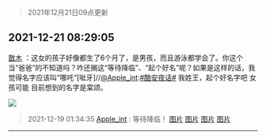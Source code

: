 > 2021年12月21日09点更新
<link rel="stylesheet" href="https://cdn.jsdelivr.net/gh/taotie6/sampleJSON@main/css/photo_show.css">
<meta name="referrer" content="no-referrer" />


 ## 2021-12-21 08:29:05 

 [㪚木](https://www.coolapk.com/feed/32263703?shareKey=Y2Y5ODUxOTE4NzZjNjFjMTMzMjY~) ：这女的孩子好像都生了6个月了，是男孩，而且游泳都学会了。你这个当“爸爸”的不知道吗？咋还搁这“等待降临”、“起个好名”呢？如果是这样的话，我觉得名字应该叫“哪吒”[呲牙]//<a class="feed-link-uname" href="/u/Apple_int">@Apple_int</a>:<a class="feed-link-tag" href="/t/酷安夜话?type=0">#酷安夜话#</a> 我姓王，起个好名字吧 女孩可能 目前想到的名字是棠颂。 

<div class="album">
<img class="img-item" src="http://image.coolapk.com/feed/2021/1221/08/1081091_aa68019c_6544_7641_458@1440x2290.jpeg" />
</div>

> 2021-12-19 01:34:35 
> [Apple_int](https://www.coolapk.com/feed/32220642?shareKey=YjA4ZGRmMzc2YTIyNjFjMTMzMjY~) : 等待降临！ 
[图片](http://image.coolapk.com/feed/2021/1219/01/4374681_328bd8e7_8873_8989_599@1080x1440.jpeg)
[图片](http://image.coolapk.com/feed/2021/1219/01/4374681_aa779c7a_8873_8997_902@1080x1440.jpeg)
[图片](http://image.coolapk.com/feed/2021/1219/01/4374681_c88f9a67_8873_9006_659@1080x1440.jpeg)
[图片](http://image.coolapk.com/feed/2021/1219/01/4374681_d4946fb1_8873_9015_854@1080x1440.jpeg)

 ------- 

